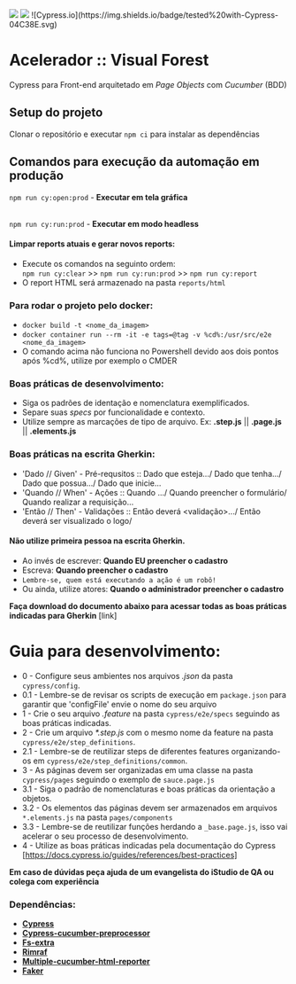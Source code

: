 <img src="https://img.shields.io/badge/JavaScript-F7DF1E?style=for-the-badge&logo=javascript&logoColor=black" />
<img src="https://img.shields.io/badge/Node.js-43853D?style=for-the-badge&logo=node.js&logoColor=white" />
![Cypress.io](https://img.shields.io/badge/tested%20with-Cypress-04C38E.svg)<br>

# Acelerador :: Visual Forest
Cypress para Front-end arquitetado em _Page Objects_ com _Cucumber_ (BDD)
<br>

## Setup do projeto
Clonar o repositório e executar `npm ci` para instalar as dependências

## Comandos para execução da automação em produção
`npm run cy:open:prod` - __Executar em tela gráfica__ <br><br>

`npm run cy:run:prod` - __Executar em  modo headless__ <br>

#### Limpar reports atuais e gerar novos reports:
* Execute os comandos na seguinto ordem: <br>
`npm run cy:clear` >> `npm run cy:run:prod` >> `npm run cy:report`
* O report HTML será armazenado na pasta `reports/html`

### Para rodar o projeto pelo docker:
  * `docker build -t <nome_da_imagem>`
  * `docker container run --rm -it -e tags=@tag -v %cd%:/usr/src/e2e <nome_da_imagem>`
  * O comando acima não funciona no Powershell devido aos dois pontos após %cd%, utilize por exemplo o CMDER

### Boas práticas de desenvolvimento:
* Siga os padrões de identação e nomenclatura exemplificados.
* Separe suas _specs_ por funcionalidade e contexto.
* Utilize sempre as marcações de tipo de arquivo. Ex: **.step.js** || **.page.js** || **.elements.js**

### Boas práticas na escrita Gherkin:
* 'Dado   // Given' - Pré-requsitos :: Dado que esteja.../ Dado que tenha.../ Dado que possua.../ Dado que inicie...
* 'Quando // When'  - Ações         :: Quando <verbo>.../ Quando preencher o formulário/ Quando realizar a requisição...
* 'Então  // Then'  - Validações    :: Então deverá <validação>.../ Então deverá ser visualizado o logo/

#### Não utilize primeira pessoa na escrita Gherkin.
* Ao invés de escrever: __Quando EU preencher o cadastro__
* Escreva: __Quando preencher o cadastro__
* `Lembre-se, quem está executando a ação é um robô!`
* Ou ainda, utilize atores: __Quando o administrador preencher o cadastro__

__Faça download do documento abaixo para acessar todas as boas práticas indicadas para Gherkin__
[link]

# Guia para desenvolvimento:
* 0 - Configure seus ambientes nos arquivos _.json_ da pasta `cypress/config`.
* 0.1 - Lembre-se de revisar os scripts de execução em `package.json` para garantir que 'configFile' envie o nome do seu arquivo
* 1 - Crie o seu arquivo _.feature_ na pasta `cypress/e2e/specs` seguindo as boas práticas indicadas.
* 2 - Crie um arquivo _*.step.js_ com o mesmo nome da feature na pasta `cypress/e2e/step_definitions`.
* 2.1 - Lembre-se de reutilizar steps de diferentes features organizando-os em `cypress/e2e/step_definitions/common`.
* 3 - As páginas devem ser organizadas em uma classe na pasta `cypress/pages` seguindo o exemplo de `sauce.page.js`
* 3.1 - Siga o padrão de nomenclaturas e boas práticas da orientação a objetos.
* 3.2 - Os elementos das páginas devem ser armazenados em arquivos `*.elements.js` na pasta `pages/components`
* 3.3 - Lembre-se de reutilizar funções herdando a `_base.page.js`, isso vai acelerar o seu processo de desenvolvimento.
* 4 - Utilize as boas práticas indicadas pela documentação do Cypress [https://docs.cypress.io/guides/references/best-practices]

__Em caso de dúvidas peça ajuda de um evangelista do iStudio de QA ou colega com experiência__

### Dependências:

  * [**Cypress**](https://www.cypress.io/)
  * [**Cypress-cucumber-preprocessor**](https://github.com/TheBrainFamily/cypress-cucumber-preprocessor)
  * [**Fs-extra**](https://www.npmjs.com/package/fs-extra)
  * [**Rimraf**](https://www.npmjs.com/package/rimraf)
  * [**Multiple-cucumber-html-reporter**](https://www.npmjs.com/package/multiple-cucumber-html-reporter)
  * [**Faker**](https://www.npmjs.com/package/faker)
